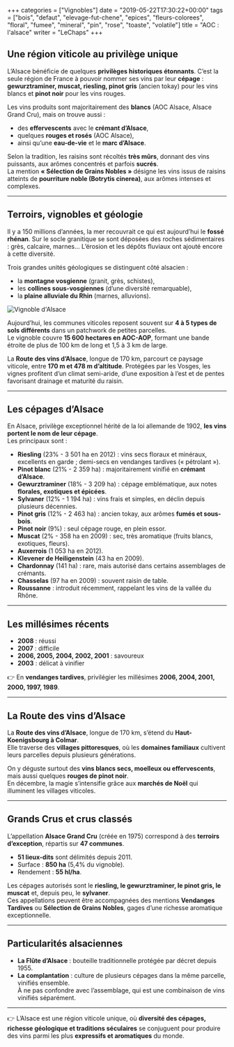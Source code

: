 +++
categories = ["Vignobles"]
date = "2019-05-22T17:30:22+00:00"
tags = ["bois", "defaut", "elevage-fut-chene", "epices", "fleurs-colorees", "floral", "fumee", "mineral", "pin", "rose", "toaste", "volatile"] 
title = "AOC : l'alsace"
writer = "LeChaps"
+++

## Une région viticole au privilège unique  

L’Alsace bénéficie de quelques **privilèges historiques étonnants**. C’est la seule région de France à pouvoir nommer ses vins par leur **cépage** : **gewurztraminer, muscat, riesling, pinot gris** (ancien tokay) pour les vins blancs et **pinot noir** pour les vins rouges.  

Les vins produits sont majoritairement des **blancs** (AOC Alsace, Alsace Grand Cru), mais on trouve aussi :  

- des **effervescents** avec le **crémant d’Alsace**,  
- quelques **rouges et rosés** (AOC Alsace),  
- ainsi qu’une **eau-de-vie** et le **marc d’Alsace**.  

Selon la tradition, les raisins sont récoltés **très mûrs**, donnant des vins puissants, aux arômes concentrés et parfois **sucrés**.  
La mention **« Sélection de Grains Nobles »** désigne les vins issus de raisins atteints de **pourriture noble (Botrytis cinerea)**, aux arômes intenses et complexes.  

---

## Terroirs, vignobles et géologie  

Il y a 150 millions d’années, la mer recouvrait ce qui est aujourd’hui le **fossé rhénan**. Sur le socle granitique se sont déposées des roches sédimentaires : grès, calcaire, marnes… L’érosion et les dépôts fluviaux ont ajouté encore à cette diversité.  

Trois grandes unités géologiques se distinguent côté alsacien : 

- la **montagne vosgienne** (granit, grès, schistes),  
- les **collines sous-vosgiennes** (d’une diversité remarquable),  
- la **plaine alluviale du Rhin** (marnes, alluvions).  

![Vignoble d'Alsace][1]  

Aujourd’hui, les communes viticoles reposent souvent sur **4 à 5 types de sols différents** dans un patchwork de petites parcelles.  
Le vignoble couvre **15 600 hectares en AOC-AOP**, formant une bande étroite de plus de 100 km de long et 1,5 à 3 km de large.  

La **Route des vins d’Alsace**, longue de 170 km, parcourt ce paysage viticole, entre **170 m et 478 m d’altitude**. Protégées par les Vosges, les vignes profitent d’un climat semi-aride, d’une exposition à l’est et de pentes favorisant drainage et maturité du raisin.  

---

## Les cépages d’Alsace  

En Alsace, privilège exceptionnel hérité de la loi allemande de 1902, **les vins portent le nom de leur cépage**.  
Les principaux sont :  

- **Riesling** (23% - 3 501 ha en 2012) : vins secs floraux et minéraux, excellents en garde ; demi-secs en vendanges tardives (« pétrolant »).  
- **Pinot blanc** (21% - 2 359 ha) : majoritairement vinifié en **crémant d’Alsace**.  
- **Gewurztraminer** (18% - 3 209 ha) : cépage emblématique, aux notes **florales, exotiques et épicées**.  
- **Sylvaner** (12% - 1 194 ha) : vins frais et simples, en déclin depuis plusieurs décennies.  
- **Pinot gris** (12% - 2 463 ha) : ancien tokay, aux arômes **fumés et sous-bois**.  
- **Pinot noir** (9%) : seul cépage rouge, en plein essor.  
- **Muscat** (2% - 358 ha en 2009) : sec, très aromatique (fruits blancs, exotiques, fleurs).  
- **Auxerrois** (1 053 ha en 2012).  
- **Klevener de Heiligenstein** (43 ha en 2009).  
- **Chardonnay** (141 ha) : rare, mais autorisé dans certains assemblages de crémants.  
- **Chasselas** (97 ha en 2009) : souvent raisin de table.  
- **Roussanne** : introduit récemment, rappelant les vins de la vallée du Rhône.  

---

## Les millésimes récents  

- **2008** : réussi  
- **2007** : difficile  
- **2006, 2005, 2004, 2002, 2001** : savoureux  
- **2003** : délicat à vinifier  

👉 En **vendanges tardives**, privilégier les millésimes **2006, 2004, 2001, 2000, 1997, 1989**.  

---

## La Route des vins d’Alsace  

La **Route des vins d’Alsace**, longue de 170 km, s’étend du **Haut-Koenigsbourg à Colmar**.  
Elle traverse des **villages pittoresques**, où les **domaines familiaux** cultivent leurs parcelles depuis plusieurs générations.  

On y déguste surtout des **vins blancs secs, moelleux ou effervescents**, mais aussi quelques **rouges de pinot noir**.  
En décembre, la magie s’intensifie grâce aux **marchés de Noël** qui illuminent les villages viticoles.  

---

## Grands Crus et crus classés  

L’appellation **Alsace Grand Cru** (créée en 1975) correspond à des **terroirs d’exception**, répartis sur **47 communes**.  

- **51 lieux-dits** sont délimités depuis 2011.  
- Surface : **850 ha** (5,4% du vignoble).  
- Rendement : **55 hl/ha**.  

Les cépages autorisés sont le **riesling, le gewurztraminer, le pinot gris, le muscat** et, depuis peu, le **sylvaner**.  
Ces appellations peuvent être accompagnées des mentions **Vendanges Tardives** ou **Sélection de Grains Nobles**, gages d’une richesse aromatique exceptionnelle.  

---

## Particularités alsaciennes  

- **La Flûte d’Alsace** : bouteille traditionnelle protégée par décret depuis 1955.  
- **La complantation** : culture de plusieurs cépages dans la même parcelle, vinifiés ensemble.  
À ne pas confondre avec l’assemblage, qui est une combinaison de vins vinifiés séparément.  

---

👉 L’Alsace est une région viticole unique, où **diversité des cépages, richesse géologique et traditions séculaires** se conjuguent pour produire des vins parmi les plus **expressifs et aromatiques** du monde.  

[1]: /img/post/alsace_1.jpg
